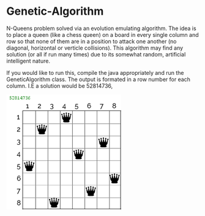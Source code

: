 # Genetic-Algorithm
N-Queens problem solved via an evolution emulating algorithm. The idea is to place a queen (like
a chess queen) on a board in every single column and row so that none of them are in a position
to attack one another (no diagonal, horizontal or verticle collisions). This algorithm may find
any solution (or all if run many times) due to its somewhat random, artificial intelligent nature.

If you would like to run this, compile the java appropriately and run the GeneticAlgorithm class.
The output is formated in a row number for each column.
I.E a solution would be 52814736,

![alt tag](https://github.com/LGardiner/Genetic-Algorithm/blob/master/queens.jpg)
